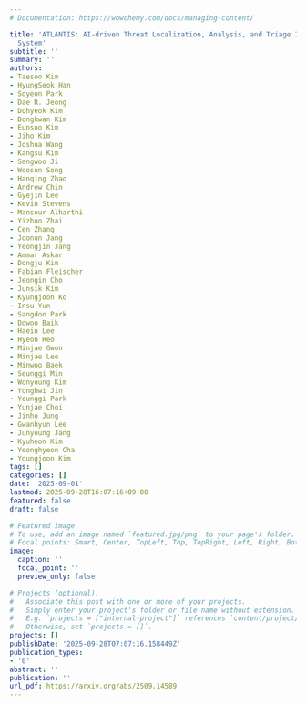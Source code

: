 ```yaml
---
# Documentation: https://wowchemy.com/docs/managing-content/

title: 'ATLANTIS: AI-driven Threat Localization, Analysis, and Triage Intelligence
  System'
subtitle: ''
summary: ''
authors:
- Taesoo Kim
- HyungSeok Han
- Soyeon Park
- Dae R. Jeong
- Dohyeok Kim
- Dongkwan Kim
- Eunsoo Kim
- Jiho Kim
- Joshua Wang
- Kangsu Kim
- Sangwoo Ji
- Woosun Song
- Hanqing Zhao
- Andrew Chin
- Gyejin Lee
- Kevin Stevens
- Mansour Alharthi
- Yizhuo Zhai
- Cen Zhang
- Joonun Jang
- Yeongjin Jang
- Ammar Askar
- Dongju Kim
- Fabian Fleischer
- Jeongin Cho
- Junsik Kim
- Kyungjoon Ko
- Insu Yun
- Sangdon Park
- Dowoo Baik
- Haein Lee
- Hyeon Heo
- Minjae Gwon
- Minjae Lee
- Minwoo Baek
- Seunggi Min
- Wonyoung Kim
- Yonghwi Jin
- Younggi Park
- Yunjae Choi
- Jinho Jung
- Gwanhyun Lee
- Junyoung Jang
- Kyuheon Kim
- Yeonghyeon Cha
- Youngjoon Kim
tags: []
categories: []
date: '2025-09-01'
lastmod: 2025-09-28T16:07:16+09:00
featured: false
draft: false

# Featured image
# To use, add an image named `featured.jpg/png` to your page's folder.
# Focal points: Smart, Center, TopLeft, Top, TopRight, Left, Right, BottomLeft, Bottom, BottomRight.
image:
  caption: ''
  focal_point: ''
  preview_only: false

# Projects (optional).
#   Associate this post with one or more of your projects.
#   Simply enter your project's folder or file name without extension.
#   E.g. `projects = ["internal-project"]` references `content/project/deep-learning/index.md`.
#   Otherwise, set `projects = []`.
projects: []
publishDate: '2025-09-28T07:07:16.158449Z'
publication_types:
- '0'
abstract: ''
publication: ''
url_pdf: https://arxiv.org/abs/2509.14589
---
```

